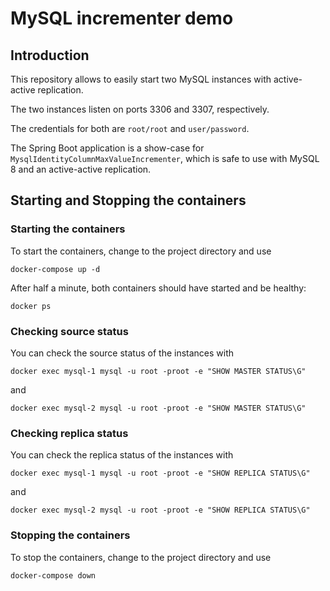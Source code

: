# MySQL incrementer demo

## Introduction

This repository allows to easily start two MySQL instances with active-active replication.

The two instances listen on ports 3306 and 3307, respectively.

The credentials for both are `root/root` and `user/password`.

The Spring Boot application is a show-case for `MysqlIdentityColumnMaxValueIncrementer`, which is safe to use with
MySQL 8 and an active-active replication.

## Starting and Stopping the containers

### Starting the containers

To start the containers, change to the project directory and use

```shell
docker-compose up -d
```

After half a minute, both containers should have started and be healthy:

```shell
docker ps
```

### Checking source status

You can check the source status of the instances with

```shell
docker exec mysql-1 mysql -u root -proot -e "SHOW MASTER STATUS\G"
```

and

```shell
docker exec mysql-2 mysql -u root -proot -e "SHOW MASTER STATUS\G"
```

### Checking replica status

You can check the replica status of the instances with

```shell
docker exec mysql-1 mysql -u root -proot -e "SHOW REPLICA STATUS\G"
```

and

```shell
docker exec mysql-2 mysql -u root -proot -e "SHOW REPLICA STATUS\G"
```

### Stopping the containers

To stop the containers, change to the project directory and use

```shell
docker-compose down
```
